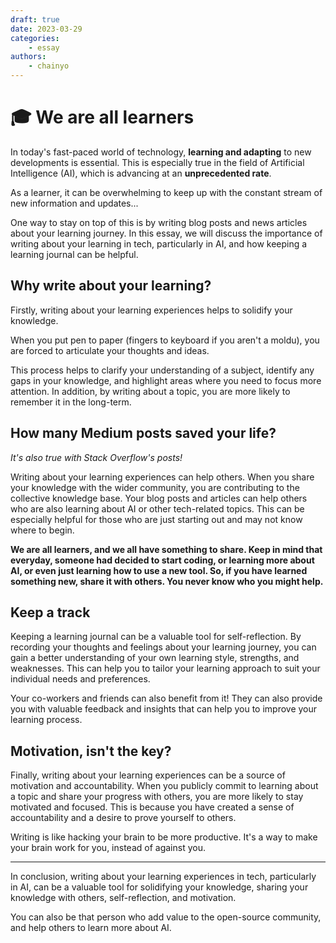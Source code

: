 ```yaml
---
draft: true
date: 2023-03-29
categories:
    - essay
authors:
    - chainyo
---
```


# 🎓 We are all learners

In today's fast-paced world of technology, **learning and adapting** to new developments is essential. This is especially true in the field of Artificial Intelligence (AI), which is advancing at an **unprecedented rate**.

As a learner, it can be overwhelming to keep up with the constant stream of new information and updates...

<!-- more -->

One way to stay on top of this is by writing blog posts and news articles about your learning journey. In this essay, we will discuss the importance of writing about your learning in tech, particularly in AI, and how keeping a learning journal can be helpful.

## Why write about your learning?

Firstly, writing about your learning experiences helps to solidify your knowledge.

When you put pen to paper (fingers to keyboard if you aren't a moldu), you are forced to articulate your thoughts and ideas.

This process helps to clarify your understanding of a subject, identify any gaps in your knowledge, and highlight areas where you need to focus more attention. In addition, by writing about a topic, you are more likely to remember it in the long-term.

## How many Medium posts saved your life?

*It's also true with Stack Overflow's posts!*

Writing about your learning experiences can help others. When you share your knowledge with the wider community, you are contributing to the collective knowledge base. Your blog posts and articles can help others who are also learning about AI or other tech-related topics. This can be especially helpful for those who are just starting out and may not know where to begin.

**We are all learners, and we all have something to share. Keep in mind that everyday, someone had decided to start coding, or learning more about AI, or even just learning how to use a new tool. So, if you have learned something new, share it with others. You never know who you might help.**

## Keep a track

Keeping a learning journal can be a valuable tool for self-reflection. By recording your thoughts and feelings about your learning journey, you can gain a better understanding of your own learning style, strengths, and weaknesses. This can help you to tailor your learning approach to suit your individual needs and preferences.

Your co-workers and friends can also benefit from it! They can also provide you with valuable feedback and insights that can help you to improve your learning process.

## Motivation, isn't the key?

Finally, writing about your learning experiences can be a source of motivation and accountability. When you publicly commit to learning about a topic and share your progress with others, you are more likely to stay motivated and focused. This is because you have created a sense of accountability and a desire to prove yourself to others.

Writing is like hacking your brain to be more productive. It's a way to make your brain work for you, instead of against you.

---

In conclusion, writing about your learning experiences in tech, particularly in AI, can be a valuable tool for solidifying your knowledge, sharing your knowledge with others, self-reflection, and motivation.

You can also be that person who add value to the open-source community, and help others to learn more about AI.
